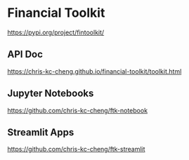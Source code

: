 # Financial Toolkit
https://pypi.org/project/fintoolkit/

## API Doc
https://chris-kc-cheng.github.io/financial-toolkit/toolkit.html

## Jupyter Notebooks
https://github.com/chris-kc-cheng/ftk-notebook

## Streamlit Apps
https://github.com/chris-kc-cheng/ftk-streamlit